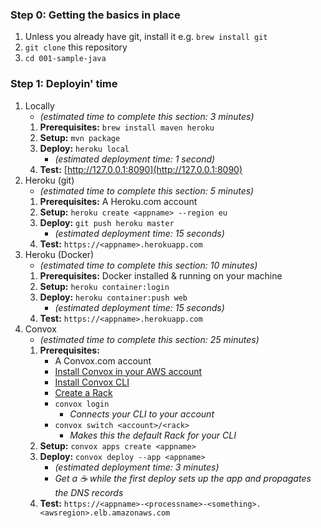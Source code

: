 ### Step 0: Getting the basics in place

1. Unless you already have git, install it e.g. `brew install git`
2. `git clone` this repository
3. `cd 001-sample-java`

### Step 1: Deployin' time

1. Locally
   * _(estimated time to complete this section: 3 minutes)_
   1. **Prerequisites:** `brew install maven heroku`
   2. **Setup:** `mvn package`
   3. **Deploy:** `heroku local`
      * _(estimated deployment time: 1 second)_
   4. **Test:** [http://127.0.0.1:8090](http://127.0.0.1:8090)
2. Heroku (git)
   * _(estimated time to complete this section: 5 minutes)_
   1. **Prerequisites:** A Heroku.com account
   2. **Setup:** `heroku create <appname> --region eu`
   3. **Deploy:** `git push heroku master`
      * _(estimated deployment time: 15 seconds)_
   4. **Test:** `https://<appname>.herokuapp.com`
3. Heroku (Docker)
   * _(estimated time to complete this section: 10 minutes)_
   1. **Prerequisites:** Docker installed & running on your machine
   2. **Setup:** `heroku container:login`
   3. **Deploy:** `heroku container:push web`
      * _(estimated deployment time: 15 seconds)_
   4. **Test:** `https://<appname>.herokuapp.com`
4. Convox
   * _(estimated time to complete this section: 25 minutes)_
   1. **Prerequisites:**
      * A Convox.com account
      * [Install Convox in your AWS account](https://convox.com/docs/installing-a-rack/)
      * [Install Convox CLI](https://convox.com/docs/installation/)
      * [Create a Rack](https://convox.com/docs/installing-a-rack/)
      * `convox login`
         * _Connects your CLI to your account_
      * `convox switch <account>/<rack>`
         * _Makes this the default Rack for your CLI_
   2. **Setup:** `convox apps create <appname>`
   3. **Deploy:** `convox deploy --app <appname>`
      * _(estimated deployment time: 3 minutes)_
      * _Get a :coffee: while the first deploy sets up the app and propagates the DNS records_
   4. **Test:** `https://<appname>-<processname>-<something>.<awsregion>.elb.amazonaws.com`
